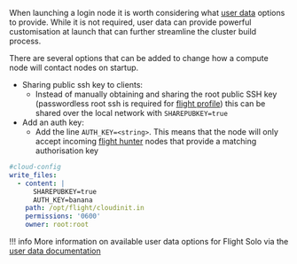 
When launching a login node it is worth considering what [user data](../understand-solo/user-data.md) options to provide. While it is not required, user data can provide powerful customisation at launch that can further streamline the cluster build process.

There are several options that can be added to change how a compute node will contact nodes on startup.

- Sharing public ssh key to clients: 
    - Instead of manually obtaining and sharing the root public SSH key (passwordless root ssh is required for [flight profile](../../flight-environment/use-flight/flight-admin-tools/profile.md)) this can be shared over the local network with `SHAREPUBKEY=true`
- Add an auth key:
    - Add the line `AUTH_KEY=<string>`. This means that the node will only accept incoming [flight hunter](../../flight-environment/use-flight/flight-admin-tools/hunter.md) nodes that provide a matching authorisation key

```yaml title="An example of all mentioned lines in a single cloud init script."
#cloud-config
write_files:
  - content: |
      SHAREPUBKEY=true
      AUTH_KEY=banana
    path: /opt/flight/cloudinit.in
    permissions: '0600'
    owner: root:root
```

!!! info
    More information on available user data options for Flight Solo via the [user data documentation](../understand-solo/user-data.md)
